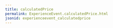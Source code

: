 ```yaml
---
title: calculatedPrice
permalink: ExperienceEvent.calculatedPrice.html
jsonid: experienceevent_calculatedprice
---
```

